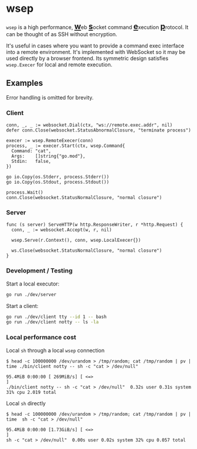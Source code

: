 # wsep

`wsep` is a high performance,
<strong style="font-size: 1.5em; text-decoration: underline;">w</strong>eb <strong style="font-size: 1.5em;text-decoration: underline;">s</strong>ocket command <strong style="font-size: 1.5em;text-decoration: underline;">e</strong>xecution <strong style="font-size: 1.5em;text-decoration: underline;">p</strong>rotocol. It can be thought of as SSH without encryption.

It's useful in cases where you want to provide a command exec interface into a remote environment. It's implemented
with WebSocket so it may be used directly by a browser frontend. Its symmetric design satisfies
`wsep.Execer` for local and remote execution.

## Examples

Error handling is omitted for brevity.

### Client

```golang
conn, _, _ := websocket.Dial(ctx, "ws://remote.exec.addr", nil)
defer conn.Close(websocket.StatusAbnormalClosure, "terminate process")

execer := wsep.RemoteExecer(conn)
process, _ := execer.Start(ctx, wsep.Command{
  Command: "cat",
  Args:    []string{"go.mod"},
  Stdin:   false,
})

go io.Copy(os.Stderr, process.Stderr())
go io.Copy(os.Stdout, process.Stdout())

process.Wait()
conn.Close(websocket.StatusNormalClosure, "normal closure")
```

### Server

```golang
func (s server) ServeHTTP(w http.ResponseWriter, r *http.Request) {
  conn, _ := websocket.Accept(w, r, nil)

  wsep.Serve(r.Context(), conn, wsep.LocalExecer{})

  ws.Close(websocket.StatusNormalClosure, "normal closure")
}
```

### Development / Testing

Start a local executor:

```sh
go run ./dev/server
```

Start a client:

```sh
go run ./dev/client tty --id 1 -- bash
go run ./dev/client notty -- ls -la
```

### Local performance cost

Local `sh` through a local `wsep` connection

```shell script
$ head -c 100000000 /dev/urandom > /tmp/random; cat /tmp/random | pv | time ./bin/client notty -- sh -c "cat > /dev/null"

95.4MiB 0:00:00 [ 269MiB/s] [ <=>                                                                                  ]
./bin/client notty -- sh -c "cat > /dev/null"  0.32s user 0.31s system 31% cpu 2.019 total
```

Local `sh` directly

```shell script
$ head -c 100000000 /dev/urandom > /tmp/random; cat /tmp/random | pv | time  sh -c "cat > /dev/null"

95.4MiB 0:00:00 [1.73GiB/s] [ <=>                                                                                  ]
sh -c "cat > /dev/null"  0.00s user 0.02s system 32% cpu 0.057 total
```
